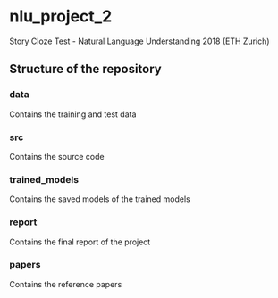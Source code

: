 # nlu_project_2
Story Cloze Test - Natural Language Understanding 2018 (ETH Zurich)

## Structure of the repository

### data

Contains the training and test data

### src

Contains the source code

### trained_models

Contains the saved models of the trained models

### report

Contains the final report of the project

### papers

Contains the reference papers
